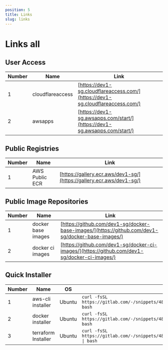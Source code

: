 ```yaml
---
position: 5
title: Links
slug: links
---
```


# Links all


## User Access

| Number | Name                | Link                                                                                  |
|--------|---------------------|---------------------------------------------------------------------------------------|
| 1      | cloudflareaccess    | [https://dev1-sg.cloudflareaccess.com/](https://dev1-sg.cloudflareaccess.com/)        |
| 2      | awsapps             | [https://dev1-sg.awsapps.com/start/](https://dev1-sg.awsapps.com/start/)              |


## Public Registries

| Number | Name                | Link                                                                                  |
|--------|---------------------|---------------------------------------------------------------------------------------|
| 1      | AWS Public ECR      | [https://gallery.ecr.aws/dev1-sg/](https://gallery.ecr.aws/dev1-sg/)                  |


## Public Image Repositories
| Number | Name                | Link                                                                                             |
|--------|---------------------|--------------------------------------------------------------------------------------------------|
| 1      | docker base images  | [https://github.com/dev1-sg/docker-base-images/](https://github.com/dev1-sg/docker-base-images/) |
| 2      | docker ci images    | [https://github.com/dev1-sg/docker-ci-images/](https://github.com/dev1-sg/docker-ci-images/) |


## Quick Installer

| Number | Name                | OS     | Link                                                                                  |
|--------|---------------------|--------|---------------------------------------------------------------------------------------|
| 1      | aws-cli installer   | Ubuntu | `curl -fsSL https://gitlab.com/-/snippets/4859498/raw/main/install_awscli.sh \| bash` |
| 2      | docker installer    | Ubuntu | `curl -fsSL https://gitlab.com/-/snippets/4844452/raw/main/install_docker.sh \| bash`    |
| 3      | terraform Installer | Ubuntu | `curl -fsSL https://gitlab.com/-/snippets/4859488/raw/main/install_terraform.sh \| bash` |
